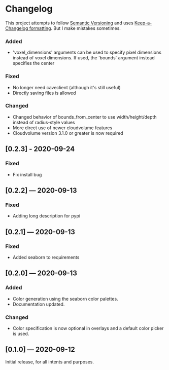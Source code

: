 # Changelog

This project attempts to follow [Semantic Versioning](https://semver.org) and uses [Keep-a-Changelog formatting](https://keepachangelog.com/en/1.0.0/).
But I make mistakes sometimes.

<!-- ## Unreleased -->

### Added

- 'voxel_dimensions' arguments can be used to specify pixel dimensions instead of voxel dimensions. If used, the 'bounds' argument instead specifies the center

### Fixed

- No longer need caveclient (although it's still useful)
- Directly saving files is allowed

### Changed

- Changed behavior of bounds_from_center to use width/height/depth instead of radius-style values
- More direct use of newer cloudvolume features
- Cloudvolume version 3.1.0 or greater is now required

## [0.2.3] - 2020-09-24

### Fixed

- Fix install bug

## [0.2.2] — 2020-09-13

### Fixed

- Adding long description for pypi

## [0.2.1] — 2020-09-13

### Fixed

- Added seaborn to requirements

## [0.2.0] — 2020-09-13

### Added

- Color generation using the seaborn color palettes.
- Documentation updated.

### Changed

- Color specification is now optional in overlays and a default color picker is used.

## [0.1.0] — 2020-09-12

Initial release, for all intents and purposes.
